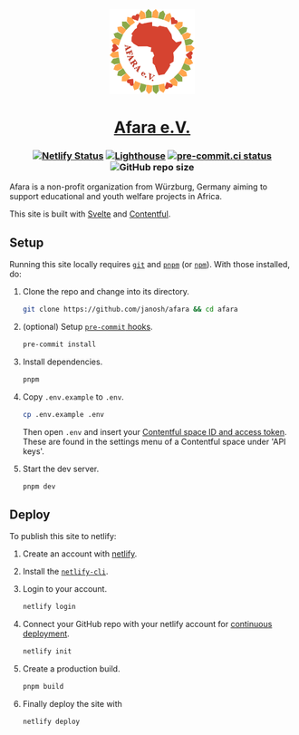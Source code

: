 <p align="center">
  <a href="https://afara.foundation"><img src="static/favicon.svg" alt="Favicon" width=150></a>
</p>

<h1 align="center">
  <a href="https://afara.foundation">Afara e.V.</a>
</h1>

<h3 align="center">

[![Netlify Status](https://api.netlify.com/api/v1/badges/209f70e1-0a07-4d82-b642-55c77f2af40f/deploy-status)](https://app.netlify.com/sites/afara/deploys)
[![Lighthouse](https://github.com/janosh/afara/actions/workflows/lighthouse.yml/badge.svg)](https://github.com/janosh/afara/actions/workflows/lighthouse.yml)
[![pre-commit.ci status](https://results.pre-commit.ci/badge/github/janosh/afara/main.svg)](https://results.pre-commit.ci/latest/github/janosh/afara/main)
![GitHub repo size](https://img.shields.io/github/repo-size/janosh/afara?label=Repo+Size)

</h3>

Afara is a non-profit organization from Würzburg, Germany aiming to support educational and youth welfare projects in Africa.

This site is built with [Svelte](https://github.com/sveltejs/svelte) and [Contentful](https://contentful.com).

## Setup

Running this site locally requires [`git`](https://git-scm.com) and [`pnpm`](https://pnpm.io) (or [`npm`](https://npmjs.com)). With those installed, do:

1. Clone the repo and change into its directory.

   ```sh
   git clone https://github.com/janosh/afara && cd afara
   ```

2. (optional) Setup [`pre-commit` hooks](https://pre-commit.com).

   ```sh
   pre-commit install
   ```

3. Install dependencies.

   ```sh
   pnpm
   ```

4. Copy `.env.example` to `.env`.

   ```sh
   cp .env.example .env
   ```

   Then open `.env` and insert your [Contentful space ID and access token](https://contentful.com/developers/docs/references/authentication). These are found in the settings menu of a Contentful space under 'API keys'.

5. Start the dev server.

   ```sh
   pnpm dev
   ```

## Deploy

To publish this site to netlify:

1. Create an account with [netlify](https://netlify.com).
2. Install the [`netlify-cli`](https://netlify.com/docs/cli).
3. Login to your account.

   ```sh
   netlify login
   ```

4. Connect your GitHub repo with your netlify account for [continuous deployment](https://netlify.com/docs/cli/#continuous-deployment).

   ```sh
   netlify init
   ```

5. Create a production build.

   ```sh
   pnpm build
   ```

6. Finally deploy the site with

   ```sh
   netlify deploy
   ```
